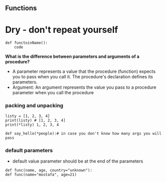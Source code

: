 ## Functions
# Dry - don't repeat yourself
```
def functoinName():
    code
```
**What is the difference between parameters and arguments of a procedure?**

- A parameter represents a value that the procedure (function) expects you to pass when you call it. The procedure's declaration defines its parameters.
- Argument: An argument represents the value you pass to a procedure parameter when you call the procedure

### packing and unpacking
```
listy = [1, 2, 3, 4]
print(listy) # [1, 2, 3, 4]
print(*listy) 1, 2, 3, 4

def say_hello(*people):# in case you don't know how many args you will pass
```
### default parameters
- default value parameter should be at the end of the parameters
```
def func(name, age, country="unknown"):
def func(name="mostafa", age=21)
```